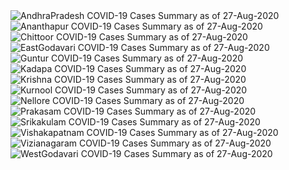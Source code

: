 
<img src="https://deepuhub.github.io/COVID-19/GraphsGenerated/27-Aug-2020/AndhraPradesh_27-Aug-2020.jpg" alt="AndhraPradesh COVID-19 Cases Summary as of 27-Aug-2020">
 <br>										  
<img src="https://deepuhub.github.io/COVID-19/GraphsGenerated/27-Aug-2020/Ananthapur_27-Aug-2020.jpg" alt="Ananthapur COVID-19 Cases Summary as of 27-Aug-2020">
 <br>										  
<img src="https://deepuhub.github.io/COVID-19/GraphsGenerated/27-Aug-2020/Chittoor_27-Aug-2020.jpg" alt="Chittoor COVID-19 Cases Summary as of 27-Aug-2020">
 <br>										  
<img src="https://deepuhub.github.io/COVID-19/GraphsGenerated/27-Aug-2020/EastGodavari_27-Aug-2020.jpg" alt="EastGodavari COVID-19 Cases Summary as of 27-Aug-2020">
 <br>										  
<img src="https://deepuhub.github.io/COVID-19/GraphsGenerated/27-Aug-2020/Guntur_27-Aug-2020.jpg" alt="Guntur COVID-19 Cases Summary as of 27-Aug-2020">
 <br>										  
<img src="https://deepuhub.github.io/COVID-19/GraphsGenerated/27-Aug-2020/Kadapa_27-Aug-2020.jpg" alt="Kadapa COVID-19 Cases Summary as of 27-Aug-2020">
 <br>										  
<img src="https://deepuhub.github.io/COVID-19/GraphsGenerated/27-Aug-2020/Krishna_27-Aug-2020.jpg" alt="Krishna COVID-19 Cases Summary as of 27-Aug-2020">
 <br>										  
<img src="https://deepuhub.github.io/COVID-19/GraphsGenerated/27-Aug-2020/Kurnool_27-Aug-2020.jpg" alt="Kurnool COVID-19 Cases Summary as of 27-Aug-2020">
 <br>										  
<img src="https://deepuhub.github.io/COVID-19/GraphsGenerated/27-Aug-2020/Nellore_27-Aug-2020.jpg" alt="Nellore COVID-19 Cases Summary as of 27-Aug-2020">
 <br>										  
<img src="https://deepuhub.github.io/COVID-19/GraphsGenerated/27-Aug-2020/Prakasam_27-Aug-2020.jpg" alt="Prakasam COVID-19 Cases Summary as of 27-Aug-2020">
 <br>										  
<img src="https://deepuhub.github.io/COVID-19/GraphsGenerated/27-Aug-2020/Srikakulam_27-Aug-2020.jpg" alt="Srikakulam COVID-19 Cases Summary as of 27-Aug-2020">
 <br>										  
<img src="https://deepuhub.github.io/COVID-19/GraphsGenerated/27-Aug-2020/Vishakapatnam_27-Aug-2020.jpg" alt="Vishakapatnam COVID-19 Cases Summary as of 27-Aug-2020">
 <br>										  
<img src="https://deepuhub.github.io/COVID-19/GraphsGenerated/27-Aug-2020/Vizianagaram_27-Aug-2020.jpg" alt="Vizianagaram COVID-19 Cases Summary as of 27-Aug-2020">
 <br>										  
<img src="https://deepuhub.github.io/COVID-19/GraphsGenerated/27-Aug-2020/WestGodavari_27-Aug-2020.jpg" alt="WestGodavari COVID-19 Cases Summary as of 27-Aug-2020">
 <br> 